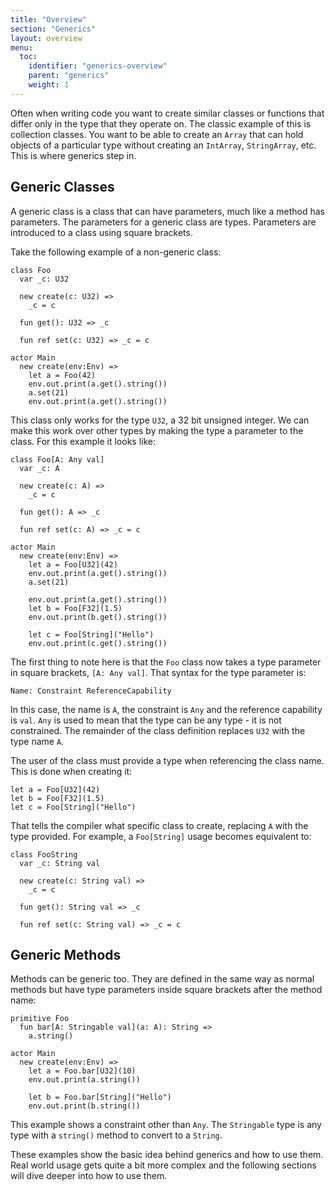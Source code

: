 ```yaml
---
title: "Overview"
section: "Generics"
layout: overview
menu:
  toc:
    identifier: "generics-overview"
    parent: "generics"
    weight: 1
---
```


Often when writing code you want to create similar classes or functions that differ only in the type that they operate on. The classic example of this is collection classes. You want to be able to create an `Array` that can hold objects of a particular type without creating an `IntArray`, `StringArray`, etc. This is where generics step in.

## Generic Classes

A generic class is a class that can have parameters, much like a method has parameters. The parameters for a generic class are types. Parameters are introduced to a class using square brackets.

Take the following example of a non-generic class:

```pony
class Foo
  var _c: U32

  new create(c: U32) =>
    _c = c

  fun get(): U32 => _c

  fun ref set(c: U32) => _c = c

actor Main
  new create(env:Env) =>
    let a = Foo(42)
    env.out.print(a.get().string())
    a.set(21)
    env.out.print(a.get().string())
```

This class only works for the type `U32`, a 32 bit unsigned integer. We can make this work over other types by making the type a parameter to the class. For this example it looks like:

```pony
class Foo[A: Any val]
  var _c: A

  new create(c: A) =>
    _c = c

  fun get(): A => _c

  fun ref set(c: A) => _c = c

actor Main
  new create(env:Env) =>
    let a = Foo[U32](42)
    env.out.print(a.get().string())
    a.set(21)

    env.out.print(a.get().string())
    let b = Foo[F32](1.5)
    env.out.print(b.get().string())

    let c = Foo[String]("Hello")
    env.out.print(c.get().string())
```

The first thing to note here is that the `Foo` class now takes a type parameter in square brackets, `[A: Any val]`. That syntax for the type parameter is:

    Name: Constraint ReferenceCapability

In this case, the name is `A`, the constraint is `Any` and the reference capability is `val`. `Any` is used to mean that the type can be any type - it is not constrained. The remainder of the class definition replaces `U32` with the type name `A`.

The user of the class must provide a type when referencing the class name. This is done when creating it:

```pony
let a = Foo[U32](42)
let b = Foo[F32](1.5)
let c = Foo[String]("Hello")
```

That tells the compiler what specific class to create, replacing `A` with the type provided. For example, a `Foo[String]` usage becomes equivalent to:

```pony
class FooString
  var _c: String val

  new create(c: String val) =>
    _c = c

  fun get(): String val => _c

  fun ref set(c: String val) => _c = c
```

## Generic Methods

Methods can be generic too. They are defined in the same way as normal methods but have type parameters inside square brackets after the method name:

```pony
primitive Foo
  fun bar[A: Stringable val](a: A): String =>
    a.string()

actor Main
  new create(env:Env) =>
    let a = Foo.bar[U32](10)
    env.out.print(a.string())

    let b = Foo.bar[String]("Hello")
    env.out.print(b.string())
```

This example shows a constraint other than `Any`. The `Stringable` type is any type with a `string()` method to convert to a `String`.

These examples show the basic idea behind generics and how to use them. Real world usage gets quite a bit more complex and the following sections will dive deeper into how to use them.
